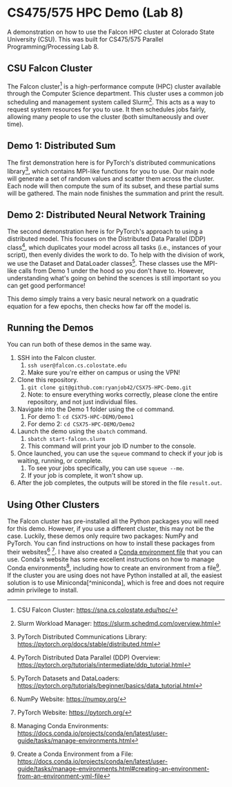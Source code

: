 # CS475/575 HPC Demo (Lab 8)
A demonstration on how to use the Falcon HPC cluster at Colorado State University (CSU). This was built for CS475/575 Parallel Programming/Processing Lab 8.

## CSU Falcon Cluster
The Falcon cluster[^falcon] is a high-performance compute (HPC) cluster available through the Computer Science department. This cluster uses a common job scheduling and management system called Slurm[^slurm]. This acts as a way to request system resources for you to use. It then schedules jobs fairly, allowing many people to use the cluster (both simultaneously and over time).

## Demo 1: Distributed Sum
The first demonstration here is for PyTorch's distributed communications library[^dist], which contains MPI-like functions for you to use. Our main node will generate a set of random values and scatter them across the cluster. Each node will then compute the sum of its subset, and these partial sums will be gathered. The main node finishes the summation and print the result.

## Demo 2: Distributed Neural Network Training
The second demonstration here is for PyTorch's approach to using a distributed model. This focuses on the Distributed Data Parallel (DDP) class[^ddp], which duplicates your model across all tasks (i.e., instances of your script), then evenly divides the work to do. To help with the division of work, we use the Dataset and DataLoader classes[^dataset]. These classes use the MPI-like calls from Demo 1 under the hood so you don't have to. However, understanding what's going on behind the scences is still important so you can get good performance!

This demo simply trains a very basic neural network on a quadratic equation for a few epochs, then checks how far off the model is.

## Running the Demos
You can run both of these demos in the same way.

1. SSH into the Falcon cluster.
   1. `ssh user@falcon.cs.colostate.edu`
   2. Make sure you're either on campus or using the VPN!
2. Clone this repository.
   1. `git clone git@github.com:ryanjob42/CSX75-HPC-Demo.git`
   2. Note: to ensure everything works correctly, please clone the entire repository, and not just individual files.
3. Navigate into the Demo 1 folder using the `cd` command.
   1. For demo 1: `cd CSX75-HPC-DEMO/Demo1`
   2. For demo 2: `cd CSX75-HPC-DEMO/Demo2`
4. Launch the demo using the `sbatch` command.
   1. `sbatch start-falcon.slurm`
   2. This command will print your job ID number to the console.
5. Once launched, you can use the `squeue` command to check if your job is waiting, running, or complete.
   1. To see your jobs specifically, you can use `squeue --me`.
   2. If your job is complete, it won't show up.
6. After the job completes, the outputs will be stored in the file `result.out`.

## Using Other Clusters
The Falcon cluster has pre-installed all the Python packages you will need for this demo. However, if you use a different cluster, this may not be the case. Luckily, these demos only require two packages: NumPy and PyTorch. You can find instructions on how to install these packages from their websites[^numpy] [^pytorch]. I have also created a [Conda environment file](./environment.yml) that you can use. Conda's website has some excellent instructions on how to manage Conda environments[^conda1], including how to create an environment from a file[^conda2]. If the cluster you are using does not have Python installed at all, the easiest solution is to use Miniconda[^miniconda], which is free and does not require admin privilege to install.

<!-- References -->
[^falcon]: CSU Falcon Cluster: https://sna.cs.colostate.edu/hpc/
[^slurm]: Slurm Workload Manager: https://slurm.schedmd.com/overview.html
[^dist]: PyTorch Distributed Communications Library: https://pytorch.org/docs/stable/distributed.html
[^ddp]: PyTorch Distributed Data Parallel (DDP) Overview: https://pytorch.org/tutorials/intermediate/ddp_tutorial.html
[^dataset]: PyTorch Datasets and DataLoaders: https://pytorch.org/tutorials/beginner/basics/data_tutorial.html
[^numpy]: NumPy Website: https://numpy.org/
[^pytorch]: PyTorch Website: https://pytorch.org/
[^conda1]: Managing Conda Environments: https://docs.conda.io/projects/conda/en/latest/user-guide/tasks/manage-environments.html
[^conda2]: Create a Conda Environment from a File: https://docs.conda.io/projects/conda/en/latest/user-guide/tasks/manage-environments.html#creating-an-environment-from-an-environment-yml-file
[^minicondad]: Minicona Website: https://docs.anaconda.com/free/miniconda/index.html
